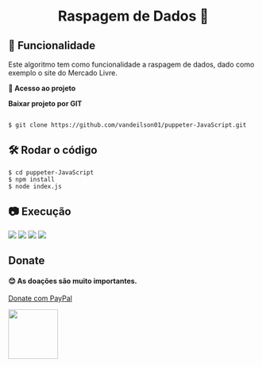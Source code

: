 <h1 align="center"> 
	 Raspagem de Dados 🚀
</h1>

## :hammer: Funcionalidade

 Este algoritmo tem como funcionalidade a raspagem de dados, dado como exemplo o site do Mercado Livre.

**📁 Acesso ao projeto**

**Baixar projeto por GIT**

```

$ git clone https://github.com/vandeilson01/puppeter-JavaScript.git

```


## 🛠️ Rodar o código


```
$ cd puppeter-JavaScript
$ npm install
$ node index.js
```

## 📷 Execução

<img src="https://user-images.githubusercontent.com/60020510/202826567-a348c495-bb5c-47db-acbb-e2f81a17b95a.png">

<img src="https://user-images.githubusercontent.com/60020510/202826571-aebdc50d-6d58-4fd0-9ccb-0f95ef27b891.png">

<img src="https://user-images.githubusercontent.com/60020510/202826575-e61db2f6-bd89-46a2-a4f5-cc6422610208.png">

<img src="https://user-images.githubusercontent.com/60020510/202826576-d3b2514f-cd3d-4417-8ec4-b84b9721b797.png">

## Donate

<h4>😊 As doações são muito importantes.</h4>

<a href="https://www.paypal.com/donate/?hosted_button_id=KUPKAB2TYFVMS">Donate com  PayPal</a>

<img style="width: 100px" src="https://user-images.githubusercontent.com/60020510/202829913-fee0612a-6e45-4ecb-96eb-3b5897115185.jpg" />

